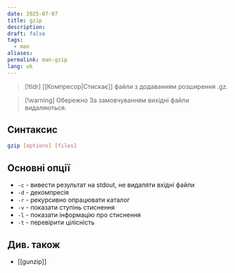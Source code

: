 ```yaml
---
date: 2025-07-07
title: gzip
description: 
draft: false
tags:
  - man
aliases: 
permalink: man-gzip
lang: uk
---
```


> [!tldr]
> [[Компресор|Стискає]] файли з додаванням розширення .gz. 

> [!warning] Обережно
> За замовчуванням вихідні файли видаляються.


## Синтаксис

```bash
gzip [options] [files]
```

## Основні опції

- `-c` - вивести результат на stdout, не видаляти вхідні файли
- `-d` - декомпресія
- `-r` - рекурсивно опрацювати каталог
- `-v` - показати ступінь стиснення
- `-l` - показати інформацію про стиснення
- `-t` - перевірити цілісність

## Див. також

- [[gunzip]]